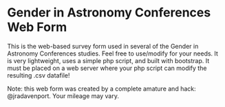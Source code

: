 # Gender in Astronomy Conferences Web Form

This is the web-based survey form used in several of the Gender in Astronomy Conferences studies. Feel free to use/modify for your needs. It is very lightweight, uses a simple php script, and built with bootstrap. It must be placed on a web server where your php script can modify the resulting .csv datafile!

Note: this web form was created by a complete amature and hack: @jradavenport. Your mileage may vary.
